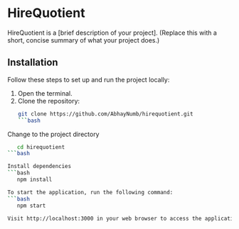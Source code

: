 # HireQuotient

HireQuotient is a [brief description of your project]. (Replace this with a short, concise summary of what your project does.)

## Installation
Follow these steps to set up and run the project locally:

1. Open the terminal.
2. Clone the repository:
   ```bash
   git clone https://github.com/AbhayNumb/hirequotient.git
   ```bash

Change to the project directory
```bash
   cd hirequotient
```bash

Install dependencies
```bash
   npm install

To start the application, run the following command:
```bash
   npm start

Visit http://localhost:3000 in your web browser to access the application.
